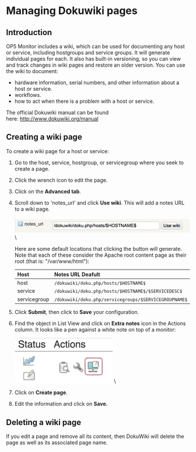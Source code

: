 # Managing Dokuwiki pages

## Introduction

OP5 Monitor includes a wiki, which can be used for documenting any host or service, including hostgroups and service groups. It will generate individual pages for each. It also has built-in versioning, so you can view and track changes in wiki pages and restore an older version. You can use the wiki to document:

- hardware information, serial numbers, and other information about a host or service.
- workflows.
- how to act when there is a problem with a host or service.

The official Dokuwiki manual can be found here: <http://www.dokuwiki.org/manual>

## Creating a wiki page

To create a wiki page for a host or service:

1. Go to the host, service, hostgroup, or servicegroup where you seek to create a page.
2. Click the wrench icon to edit the page.
3. Click on the **Advanced tab**.
4. Scroll down to 'notes\_url' and click **Use wiki**. This will add a notes URL to a wiki page.

    ![](images/16482371/23793052.png) \


    Here are some default locations that clicking the button will generate. Note that each of these consider the Apache root content page as their root (that is: "/var/www/html"):

    | **Host** | **Notes URL Deafult** |
    | ------------ | ----------------------------------------------------- |
    | host | `/dokuwiki/doku.php/hosts/$HOSTNAME$` |
    | service | `/dokuwiki/doku.php/hosts/$HOSTNAME$/$SERVICEDESC$` |
    | servicegroup | `/dokuwiki/doku.php/servicegroups/$SERVICEGROUPNAME$` |

5. Click **Submit**, then click to **Save** your configuration.
6. Find the object in List View and click on **Extra notes** icon in the Actions column. It looks like a pen against a white note on top of a monitor:

    ![](images/16482371/23793054.png) \


7. Click on **Create page**.
8. Edit the information and click on **Save.**

## Deleting a wiki page

If you edit a page and remove all its content, then DokuWiki will delete the page as well as its associated page name.
